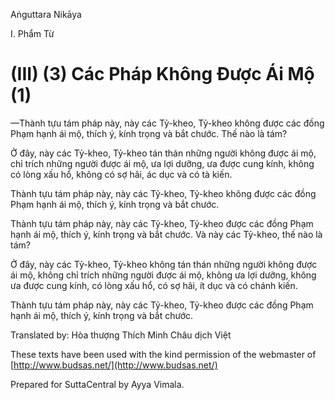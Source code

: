  

Aṅguttara Nikāya

I. Phẩm Từ

# (III) (3) Các Pháp Không Ðược Ái Mộ (1)

—Thành tựu tám pháp này, này các Tỷ-kheo, Tỷ-kheo không được các đồng Phạm hạnh ái mộ, thích ý, kính trọng và bắt chước. Thế nào là tám?

Ở đây, này các Tỷ-kheo, Tỷ-kheo tán thán những người không được ái mộ, chỉ trích những người được ái mộ, ưa lợi dưỡng, ưa được cung kính, không có lòng xấu hổ, không có sợ hãi, ác dục và có tà kiến.

Thành tựu tám pháp này, này các Tỷ-kheo, Tỷ-kheo không được các đồng Phạm hạnh ái mộ, thích ý, kính trọng và bắt chước.

Thành tựu tám pháp này, này các Tỷ-kheo, Tỷ-kheo được các đồng Phạm hạnh ái mộ, thích ý, kính trọng và bắt chước. Và này các Tỷ-kheo, thế nào là tám?

Ở đây, này các Tỷ-kheo, Tỷ-kheo không tán thán những người không được ái mộ, không chỉ trích những người được ái mộ, không ưa lợi dưỡng, không ưa được cung kính, có lòng xấu hổ, có sợ hãi, ít dục và có chánh kiến.

Thành tựu tám pháp này, này các Tỷ-kheo, Tỷ-kheo được các đồng Phạm hạnh ái mộ, thích ý, kính trọng và bắt chước.

Translated by: Hòa thượng Thích Minh Châu dịch Việt

These texts have been used with the kind permission of the webmaster of [http://www.budsas.net/](http://www.budsas.net/)

Prepared for SuttaCentral by Ayya Vimala.